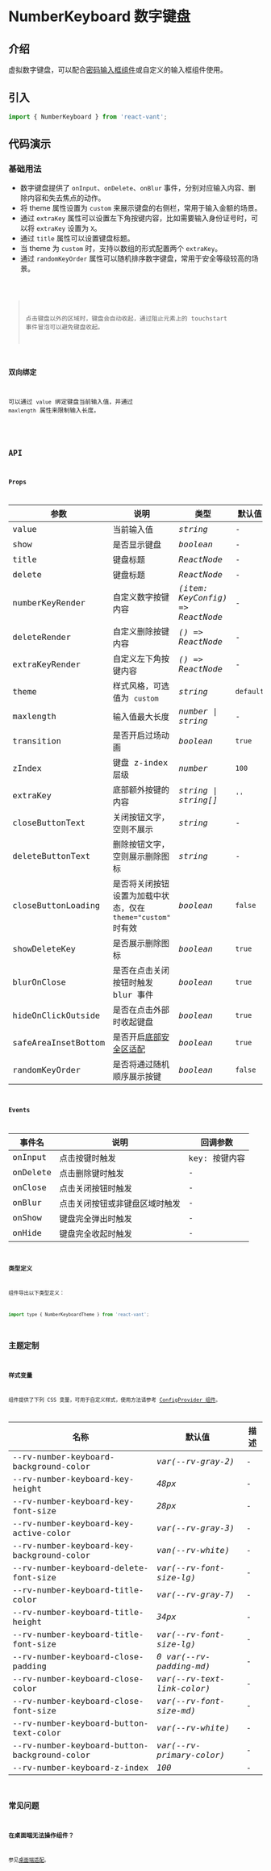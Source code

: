 # NumberKeyboard 数字键盘

## 介绍

虚拟数字键盘，可以配合[密码输入框组件](#/zh-CN/password-input)或自定义的输入框组件使用。

## 引入

```js
import { NumberKeyboard } from 'react-vant';
```

## 代码演示

### 基础用法

- 数字键盘提供了 `onInput`、`onDelete`、`onBlur` 事件，分别对应输入内容、删除内容和失去焦点的动作。
- 将 theme 属性设置为 `custom` 来展示键盘的右侧栏，常用于输入金额的场景。
- 通过 `extraKey` 属性可以设置左下角按键内容，比如需要输入身份证号时，可以将 `extraKey` 设置为 `X`。
- 通过 `title` 属性可以设置键盘标题。
- 当 theme 为 `custom` 时，支持以数组的形式配置两个 `extraKey`。
- 通过 `randomKeyOrder` 属性可以随机排序数字键盘，常用于安全等级较高的场景。

<code card src="./demo/base.tsx" />

> 点击键盘以外的区域时，键盘会自动收起，通过阻止元素上的 touchstart 事件冒泡可以避免键盘收起。

### 双向绑定

可以通过 `value` 绑定键盘当前输入值，并通过 `maxlength` 属性来限制输入长度。

<code title="双向绑定" card src="./demo/control.tsx" />

## API

### Props

| 参数 | 说明 | 类型 | 默认值 |
| --- | --- | --- | --- |
| value | 当前输入值 | _string_ | - |
| show | 是否显示键盘 | _boolean_ | - |
| title | 键盘标题 | _ReactNode_ | - |
| delete | 键盘标题 | _ReactNode_ | - |
| numberKeyRender | 自定义数字按键内容 | _(item: KeyConfig) => ReactNode_ | - |
| deleteRender | 自定义删除按键内容 | _() => ReactNode_ | - |
| extraKeyRender | 自定义左下角按键内容 | _() => ReactNode_ | - |
| theme | 样式风格，可选值为 `custom` | _string_ | `default` |
| maxlength | 输入值最大长度 | _number \| string_ | - |
| transition | 是否开启过场动画 | _boolean_ | `true` |
| zIndex | 键盘 z-index 层级 | _number_ | `100` |
| extraKey | 底部额外按键的内容 | _string \| string[]_ | `''` |
| closeButtonText | 关闭按钮文字，空则不展示 | _string_ | - |
| deleteButtonText | 删除按钮文字，空则展示删除图标 | _string_ | - |
| closeButtonLoading | 是否将关闭按钮设置为加载中状态，仅在 `theme="custom"` 时有效 | _boolean_ | `false` |
| showDeleteKey | 是否展示删除图标 | _boolean_ | `true` |
| blurOnClose | 是否在点击关闭按钮时触发 blur 事件 | _boolean_ | `true` |
| hideOnClickOutside | 是否在点击外部时收起键盘 | _boolean_ | `true` |
| safeAreaInsetBottom | 是否开启[底部安全区适配](#/zh-CN/advanced-usage#di-bu-an-quan-qu-gua-pei) | _boolean_ | `true` |
| randomKeyOrder | 是否将通过随机顺序展示按键 | _boolean_ | `false` |

### Events

| 事件名   | 说明                           | 回调参数      |
| -------- | ------------------------------ | ------------- |
| onInput  | 点击按键时触发                 | key: 按键内容 |
| onDelete | 点击删除键时触发               | -             |
| onClose  | 点击关闭按钮时触发             | -             |
| onBlur   | 点击关闭按钮或非键盘区域时触发 | -             |
| onShow   | 键盘完全弹出时触发             | -             |
| onHide   | 键盘完全收起时触发             | -             |

### 类型定义

组件导出以下类型定义：

```js
import type { NumberKeyboardTheme } from 'react-vant';
```

## 主题定制

### 样式变量

组件提供了下列 CSS 变量，可用于自定义样式，使用方法请参考 [ConfigProvider 组件](#/zh-CN/config-provider)。

| 名称                                         | 默认值                      | 描述 |
| -------------------------------------------- | --------------------------- | ---- |
| --rv-number-keyboard-background-color        | _var(--rv-gray-2)_          | -    |
| --rv-number-keyboard-key-height              | _48px_                      | -    |
| --rv-number-keyboard-key-font-size           | _28px_                      | -    |
| --rv-number-keyboard-key-active-color        | _var(--rv-gray-3)_          | -    |
| --rv-number-keyboard-key-background-color    | _van(--rv-white)_           | -    |
| --rv-number-keyboard-delete-font-size        | _var(--rv-font-size-lg)_    | -    |
| --rv-number-keyboard-title-color             | _var(--rv-gray-7)_          | -    |
| --rv-number-keyboard-title-height            | _34px_                      | -    |
| --rv-number-keyboard-title-font-size         | _var(--rv-font-size-lg)_    | -    |
| --rv-number-keyboard-close-padding           | _0 var(--rv-padding-md)_    | -    |
| --rv-number-keyboard-close-color             | _var(--rv-text-link-color)_ | -    |
| --rv-number-keyboard-close-font-size         | _var(--rv-font-size-md)_    | -    |
| --rv-number-keyboard-button-text-color       | _var(--rv-white)_           | -    |
| --rv-number-keyboard-button-background-color | _var(--rv-primary-color)_   | -    |
| --rv-number-keyboard-z-index                 | _100_                       | -    |

## 常见问题

### 在桌面端无法操作组件？

参见[桌面端适配](#/zh-CN/advanced-usage#zhuo-mian-duan-gua-pei)。
